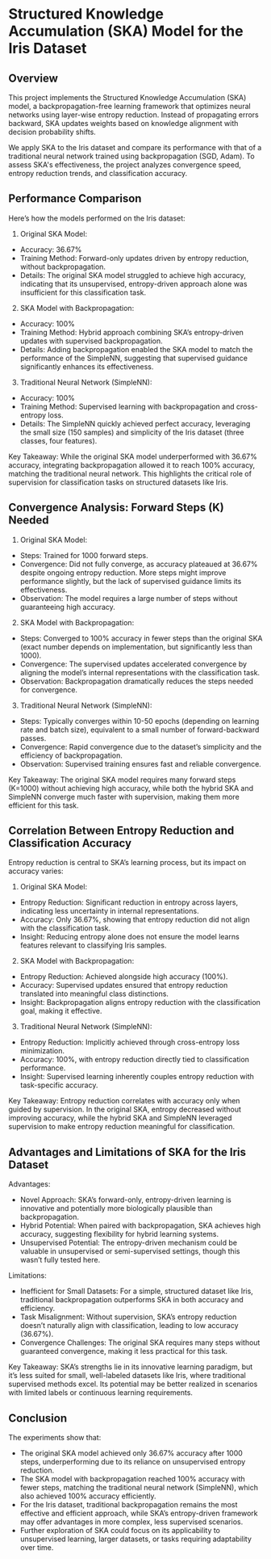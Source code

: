 # Structured Knowledge Accumulation (SKA) Model for the Iris Dataset

## Overview
This project implements the Structured Knowledge Accumulation (SKA) model, a backpropagation-free learning framework that optimizes neural networks using layer-wise entropy reduction. Instead of propagating errors backward, SKA updates weights based on knowledge alignment with decision probability shifts.

We apply SKA to the Iris dataset and compare its performance with that of a traditional neural network trained using backpropagation (SGD, Adam). To assess SKA's effectiveness, the project analyzes convergence speed, entropy reduction trends, and classification accuracy.

## Performance Comparison

Here’s how the models performed on the Iris dataset:

1. Original SKA Model:
  - Accuracy: 36.67%
  - Training Method: Forward-only updates driven by entropy reduction, without backpropagation.
  - Details: The original SKA model struggled to achieve high accuracy, indicating that its unsupervised, entropy-driven approach alone was insufficient for this classification task.

2. SKA Model with Backpropagation:
  - Accuracy: 100%
  - Training Method: Hybrid approach combining SKA’s entropy-driven updates with supervised backpropagation.
  - Details: Adding backpropagation enabled the SKA model to match the performance of the SimpleNN, suggesting that supervised guidance significantly enhances its effectiveness.

3. Traditional Neural Network (SimpleNN):
  - Accuracy: 100%
  - Training Method: Supervised learning with backpropagation and cross-entropy loss.
  - Details: The SimpleNN quickly achieved perfect accuracy, leveraging the small size (150 samples) and simplicity of the Iris dataset (three classes, four features).

Key Takeaway: While the original SKA model underperformed with 36.67% accuracy, integrating backpropagation allowed it to reach 100% accuracy, matching the traditional neural network. This highlights the critical role of supervision for classification tasks on structured datasets like Iris.

## Convergence Analysis: Forward Steps (K) Needed

1. Original SKA Model:
- Steps: Trained for 1000 forward steps.
- Convergence: Did not fully converge, as accuracy plateaued at 36.67% despite ongoing entropy reduction. More steps might improve performance slightly, but the lack of supervised guidance limits its effectiveness.
- Observation: The model requires a large number of steps without guaranteeing high accuracy.

2. SKA Model with Backpropagation:
- Steps: Converged to 100% accuracy in fewer steps than the original SKA (exact number depends on implementation, but significantly less than 1000).
- Convergence: The supervised updates accelerated convergence by aligning the model’s internal representations with the classification task.
- Observation: Backpropagation dramatically reduces the steps needed for convergence.

3. Traditional Neural Network (SimpleNN):
- Steps: Typically converges within 10-50 epochs (depending on learning rate and batch size), equivalent to a small number of forward-backward passes.
- Convergence: Rapid convergence due to the dataset’s simplicity and the efficiency of backpropagation.
- Observation: Supervised training ensures fast and reliable convergence.

Key Takeaway: The original SKA model requires many forward steps (K=1000) without achieving high accuracy, while both the hybrid SKA and SimpleNN converge much faster with supervision, making them more efficient for this task.

## Correlation Between Entropy Reduction and Classification Accuracy

Entropy reduction is central to SKA’s learning process, but its impact on accuracy varies:

1. Original SKA Model:
- Entropy Reduction: Significant reduction in entropy across layers, indicating less uncertainty in internal representations.
- Accuracy: Only 36.67%, showing that entropy reduction did not align with the classification task.
- Insight: Reducing entropy alone does not ensure the model learns features relevant to classifying Iris samples.

2. SKA Model with Backpropagation:
- Entropy Reduction: Achieved alongside high accuracy (100%).
- Accuracy: Supervised updates ensured that entropy reduction translated into meaningful class distinctions.
- Insight: Backpropagation aligns entropy reduction with the classification goal, making it effective.

3. Traditional Neural Network (SimpleNN):
- Entropy Reduction: Implicitly achieved through cross-entropy loss minimization.
- Accuracy: 100%, with entropy reduction directly tied to classification performance.
- Insight: Supervised learning inherently couples entropy reduction with task-specific accuracy.

Key Takeaway: Entropy reduction correlates with accuracy only when guided by supervision. In the original SKA, entropy decreased without improving accuracy, while the hybrid SKA and SimpleNN leveraged supervision to make entropy reduction meaningful for classification.

## Advantages and Limitations of SKA for the Iris Dataset

Advantages:

* Novel Approach: SKA’s forward-only, entropy-driven learning is innovative and potentially more biologically plausible than backpropagation.
* Hybrid Potential: When paired with backpropagation, SKA achieves high accuracy, suggesting flexibility for hybrid learning systems.
* Unsupervised Potential: The entropy-driven mechanism could be valuable in unsupervised or semi-supervised settings, though this wasn’t fully tested here.

Limitations:

* Inefficient for Small Datasets: For a simple, structured dataset like Iris, traditional backpropagation outperforms SKA in both accuracy and efficiency.
* Task Misalignment: Without supervision, SKA’s entropy reduction doesn’t naturally align with classification, leading to low accuracy (36.67%).
* Convergence Challenges: The original SKA requires many steps without guaranteed convergence, making it less practical for this task.

Key Takeaway: SKA’s strengths lie in its innovative learning paradigm, but it’s less suited for small, well-labeled datasets like Iris, where traditional supervised methods excel. Its potential may be better realized in scenarios with limited labels or continuous learning requirements.

## Conclusion

The experiments show that:

* The original SKA model achieved only 36.67% accuracy after 1000 steps, underperforming due to its reliance on unsupervised entropy reduction.
* The SKA model with backpropagation reached 100% accuracy with fewer steps, matching the traditional neural network (SimpleNN), which also achieved 100% accuracy efficiently.
* For the Iris dataset, traditional backpropagation remains the most effective and efficient approach, while SKA’s entropy-driven framework may offer advantages in more complex, less supervised scenarios.
* Further exploration of SKA could focus on its applicability to unsupervised learning, larger datasets, or tasks requiring adaptability over time.
